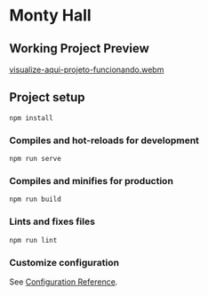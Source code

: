 # Monty Hall 
## Working Project Preview

[visualize-aqui-projeto-funcionando.webm](https://github.com/JenniferSantoss/monty-hall-project/assets/123119520/11536233-8491-4fab-b8d6-8952998dc6d7)


## Project setup
```
npm install
```

### Compiles and hot-reloads for development
```
npm run serve
```

### Compiles and minifies for production
```
npm run build
```

### Lints and fixes files
```
npm run lint
```

### Customize configuration
See [Configuration Reference](https://cli.vuejs.org/config/).
